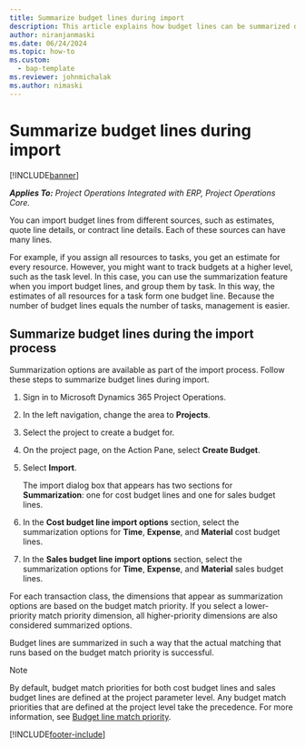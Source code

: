 ```yaml
---
title: Summarize budget lines during import
description: This article explains how budget lines can be summarized during import.
author: niranjanmaski
ms.date: 06/24/2024
ms.topic: how-to
ms.custom: 
  - bap-template
ms.reviewer: johnmichalak
ms.author: nimaski
---
```


# Summarize budget lines during import

[!INCLUDE[banner](../../includes/banner.md)]

_**Applies To:** Project Operations Integrated with ERP, Project Operations Core._

You can import budget lines from different sources, such as estimates, quote line details, or contract line details. Each of these sources can have many lines.

For example, if you assign all resources to tasks, you get an estimate for every resource. However, you might want to track budgets at a higher level, such as the task level. In this case, you can use the summarization feature when you import budget lines, and group them by task. In this way, the estimates of all resources for a task form one budget line. Because the number of budget lines equals the number of tasks, management is easier.

## Summarize budget lines during the import process

Summarization options are available as part of the import process. Follow these steps to summarize budget lines during import.

1. Sign in to Microsoft Dynamics 365 Project Operations.
1. In the left navigation, change the area to **Projects**.
1. Select the project to create a budget for.
1. On the project page, on the Action Pane, select **Create Budget**.
1. Select **Import**.

    The import dialog box that appears has two sections for **Summarization**: one for cost budget lines and one for sales budget lines.

1. In the **Cost budget line import options** section, select the summarization options for **Time**, **Expense**, and **Material** cost budget lines.
1. In the **Sales budget line import options** section, select the summarization options for **Time**, **Expense**, and **Material** sales budget lines.

For each transaction class, the dimensions that appear as summarization options are based on the budget match priority. If you select a lower-priority match priority dimension, all higher-priority dimensions are also considered summarized options.

Budget lines are summarized in such a way that the actual matching that runs based on the budget match priority is successful.

> [!NOTE]
> By default, budget match priorities for both cost budget lines and sales budget lines are defined at the project parameter level. Any budget match priorities that are defined at the project level take the precedence. For more information, see [Budget line match priority](budget-line-match-priority.md).

[!INCLUDE[footer-include](../../includes/footer-banner.md)]
